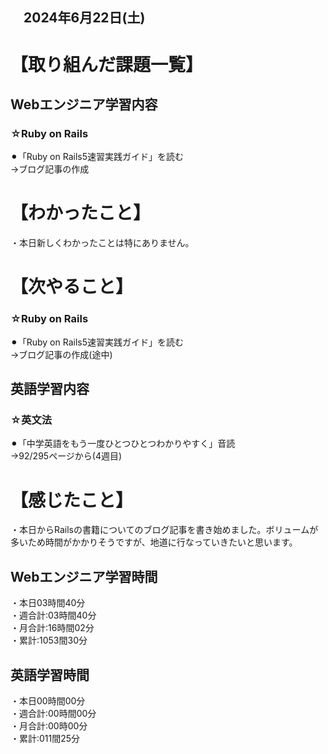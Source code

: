 ## 　2024年6月22日(土)
# 【取り組んだ課題一覧】
## Webエンジニア学習内容
### ☆Ruby on Rails
⚫︎「Ruby on Rails5速習実践ガイド」を読む<br>
→ブログ記事の作成<br>
# 【わかったこと】
・本日新しくわかったことは特にありません。<br>
# 【次やること】
### ☆Ruby on Rails
⚫︎「Ruby on Rails5速習実践ガイド」を読む<br>
→ブログ記事の作成(途中)<br>
## 英語学習内容
### ☆英文法
⚫︎「中学英語をもう一度ひとつひとつわかりやすく」音読<br>
→92/295ページから(4週目)<br>
# 【感じたこと】
・本日からRailsの書籍についてのブログ記事を書き始めました。ボリュームが多いため時間がかかりそうですが、地道に行なっていきたいと思います。
## Webエンジニア学習時間
・本日03時間40分<br>
・週合計:03時間40分<br>
・月合計:16時間02分<br>
・累計:1053間30分<br>
## 英語学習時間
・本日00時間00分<br>
・週合計:00時間00分<br>
・月合計:00時00分<br>
・累計:011間25分<br>
